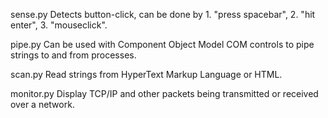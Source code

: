 sense.py     Detects button-click, can be done by 1. "press spacebar", 2. "hit enter", 3. "mouseclick".

pipe.py      Can be used with Component Object Model COM controls to pipe strings to and from processes.

scan.py      Read strings from HyperText Markup Language or HTML.

monitor.py   Display TCP/IP and other packets being transmitted or received over a network.
